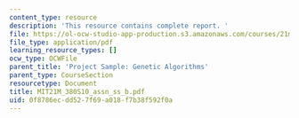 ```yaml
---
content_type: resource
description: 'This resource contains complete report. '
file: https://ol-ocw-studio-app-production.s3.amazonaws.com/courses/21m-380-music-and-technology-algorithmic-and-generative-music-spring-2010/0f8786ecdd527f69a018f7b38f592f0a_MIT21M_380S10_assn_ss_b.pdf
file_type: application/pdf
learning_resource_types: []
ocw_type: OCWFile
parent_title: 'Project Sample: Genetic Algorithms'
parent_type: CourseSection
resourcetype: Document
title: MIT21M_380S10_assn_ss_b.pdf
uid: 0f8786ec-dd52-7f69-a018-f7b38f592f0a
---
```

